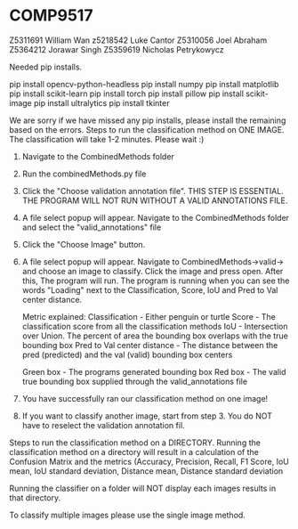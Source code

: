 # COMP9517


Z5311691 William Wan
z5218542 Luke Cantor
Z5310056 Joel Abraham
Z5364212 Jorawar Singh
Z5359619 Nicholas Petrykowycz


Needed pip installs. 


pip install opencv-python-headless
pip install numpy
pip install matplotlib
pip install scikit-learn
pip install torch
pip install pillow
pip install scikit-image
pip install ultralytics
pip install tkinter

We are sorry if we have missed any pip installs, please install the remaining based on the errors.
Steps to run the classification method on ONE IMAGE. The classification will take 1-2 minutes. Please wait :)

1. Navigate to the CombinedMethods folder
2. Run the combinedMethods.py file
3. Click the "Choose validation annotation file". THIS STEP IS ESSENTIAL. THE PROGRAM WILL NOT RUN WITHOUT A VALID ANNOTATIONS FILE.
4. A file select popup will appear. Navigate to the CombinedMethods folder and select the "valid_annotations" file
5. Click the "Choose Image" button.
6. A file select popup will appear. Navigate to CombinedMethods->valid-> and choose an image to classify. Click the image and press open.
	After this, The program will run. The program is running when you can see the words "Loading" next to the Classification, Score, IoU and Pred to Val center distance.

	Metric explained:
	Classification - Either penguin or turtle
	Score -  The classification score from all the classification methods
	IoU - Intersection over Union. The percent of area the bounding box overlaps with the true bounding box
	Pred to Val center distance - The distance between the pred (predicted) and the val (valid) bounding box centers
	
	Green box - The programs generated bounding box 
	Red box - The valid true bounding box supplied through the valid_annotations file
7. You have successfully ran our classification method on one image!
8. If you want to classify another image, start from step 3. You do NOT have to reselect the validation annotation fil.


Steps to run the classification method on a DIRECTORY.
Running the classification method on a directory will result in a calculation of the Confusion Matrix and the metrics (Accuracy, Precision, Recall, F1 Score, IoU mean, IoU standard deviation, Distance mean, Distance standard deviation

Running the classifier on a folder will NOT display each images results in that directory.

To classify multiple images please use the single image method.

